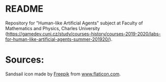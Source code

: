 # README #

Repository for "Human-like Artificial Agents" subject at Faculty of Mathematics and Physics, Charles University (https://gamedev.cuni.cz/study/courses-history/courses-2019-2020/labs-for-human-like-artificial-agents-summer-201920/).

# Sources:
Sandsail icon made by <a href="https://www.flaticon.com/authors/freepik" title="Freepik">Freepik</a> from <a href="https://www.flaticon.com/" title="Flaticon"> www.flaticon.com</a>.